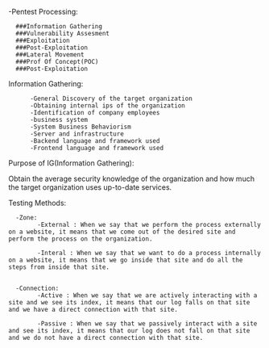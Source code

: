 -Pentest Processing: 

      ###Information Gathering 
      ###Vulnerability Assesment
      ###Exploitation
      ###Post-Exploitation
      ###Lateral Movement
      ###Prof Of Concept(POC)
      ###Post-Exploitation

  

  Information Gathering: 
  
          -General Discovery of the target organization
          -Obtaining internal ips of the organization
          -Identification of company employees
          -business system
          -System Business Behaviorism
          -Server and infrastructure
          -Backend language and framework used
          -Frontend language and framework used

Purpose of IG(Information Gathering):

Obtain the average security knowledge of the organization and how much the target organization uses up-to-date services.



Testing Methods:

      -Zone: 
            -External : When we say that we perform the process externally on a website, it means that we come out of the desired site and perform the process on the organization.

            -Interal : When we say that we want to do a process internally on a website, it means that we go inside that site and do all the steps from inside that site.


      -Connection:
            -Active : When we say that we are actively interacting with a site and we see its index, it means that our log falls on that site and we have a direct connection with that site.

            -Passive : When we say that we passively interact with a site and see its index, it means that our log does not fall on that site and we do not have a direct connection with that site.



            



                  




        
